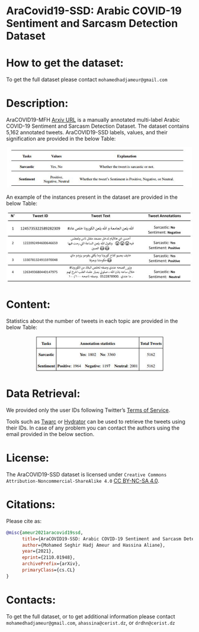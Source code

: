 # AraCovid19-SSD: Arabic COVID-19 Sentiment and Sarcasm Detection Dataset

# How to get the dataset:
To get the full dataset please contact ``mohamedhadjameur@gmail.com`` 

# Description:
AraCOVID19-MFH [Arxiv URL](https://arxiv.org/abs/2110.01948) is a manually annotated multi-label Arabic COVID-19 Sentiment and Sarcasm Detection Dataset. The dataset contains 5,162 annotated tweets. AraCOVID19-SSD labels, values, and their signification are provided in the below Table:

<p align="center">
<img src="https://github.com/MohamedHadjAmeur/AraCovid19-SSD/blob/main/SSD1.JPG" width="500">
</p>
 
An example of the instances present in the dataset are provided in the below Table:

<p align="center">
<img src="https://github.com/MohamedHadjAmeur/AraCovid19-SSD/blob/main/SSD2.JPG" width="600">
</p>

# Content:

Statistics about the number of tweets in each topic are provided in the below Table:

<p align="center">
<img src="https://github.com/MohamedHadjAmeur/AraCovid19-SSD/blob/main/SSD3.JPG" width="350">
</p>

# Data Retrieval: 

We provided only the user IDs following Twitter’s [Terms of Service](https://developer.twitter.com/en/developer-terms/agreement-and-policy).

Tools such as [Twarc](https://github.com/DocNow/twarc) or [Hydrator](https://github.com/DocNow/hydrator) can be used to retrieve the tweets using their IDs. In case of any problem you can contact the authors using the email provided in the below section.


# License:

The AraCOVID19-SSD dataset is licensed under ``Creative Commons Attribution-Noncommercial-ShareAlike 4.0`` [CC BY-NC-SA 4.0](https://creativecommons.org/licenses/by-nc-sa/4.0/). 


# Citations:
Please cite as:

``` bibtex
@misc{ameur2021aracovid19ssd,
      title={AraCOVID19-SSD: Arabic COVID-19 Sentiment and Sarcasm Detection Dataset}, 
      author={Mohamed Seghir Hadj Ameur and Hassina Aliane},
      year={2021},
      eprint={2110.01948},
      archivePrefix={arXiv},
      primaryClass={cs.CL}
}
```


# Contacts:
To get the full dataset, or to get additional information please contact ``mohamedhadjameur@gmail.com``, ``ahassina@cerist.dz``, or ``drdhn@cerist.dz`` 


